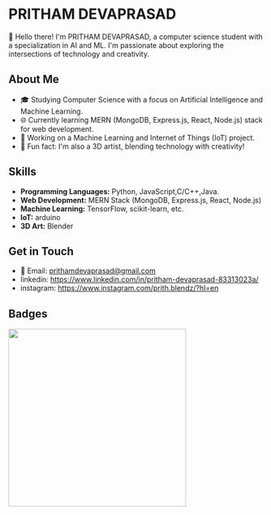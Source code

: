 # PRITHAM DEVAPRASAD

👋 Hello there! I'm PRITHAM DEVAPRASAD, a computer science student with a specialization in AI and ML. I'm passionate about exploring the intersections of technology and creativity.

## About Me

- 🎓 Studying Computer Science with a focus on Artificial Intelligence and Machine Learning.
- 🌐 Currently learning MERN (MongoDB, Express.js, React, Node.js) stack for web development.
- 🤖 Working on a Machine Learning and Internet of Things (IoT) project.
- 🎨 Fun fact: I'm also a 3D artist, blending technology with creativity!


## Skills

- **Programming Languages:** Python, JavaScript,C/C++,Java.
- **Web Development:** MERN Stack (MongoDB, Express.js, React, Node.js)
- **Machine Learning:** TensorFlow, scikit-learn, etc.
- **IoT:** arduino
- **3D Art:** Blender

## Get in Touch

- 📧 Email: prithamdevaprasad@gmail.com
- linkedin: https://www.linkedin.com/in/pritham-devaprasad-83313023a/
- instagram: https://www.instagram.com/prith.blendz/?hl=en

## Badges
<p>
  <img src="https://api.vaunt.dev/v1/github/entities/prithamdevaprasad/achievements?format=svg&limit=3" width="350" />
</p>
